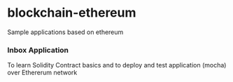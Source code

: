 # blockchain-ethereum
Sample applications based on ethereum

### Inbox Application
To learn Solidity Contract basics and to deploy and test application (mocha) over Ethererum network
